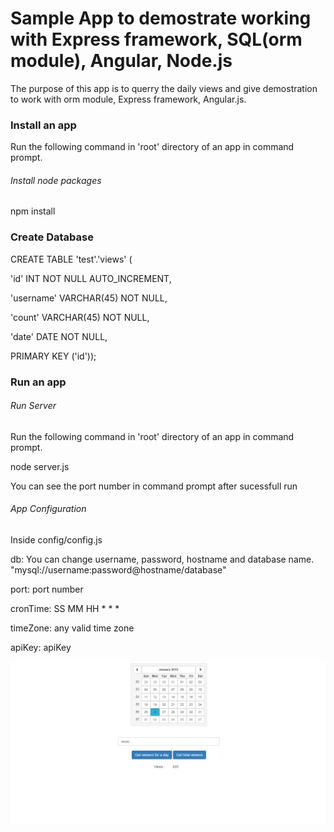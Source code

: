 Sample App to demostrate working with Express framework, SQL(orm module), Angular, Node.js
==========================================================================================

The purpose of this app is to querry the daily views and give demostration to work with orm module, Express framework, Angular.js.

### Install an app

Run the following command in 'root' directory of an app in command prompt.

###### *Install node packages*

npm install

### Create Database

CREATE TABLE 'test'.'views' (

  'id' INT NOT NULL AUTO_INCREMENT,

  'username' VARCHAR(45) NOT NULL,

  'count' VARCHAR(45) NOT NULL,

  'date' DATE NOT NULL,

  PRIMARY KEY ('id'));

### Run an app

###### *Run Server*

Run the following command in 'root' directory of an app in command prompt.

node server.js

You can see the port number in command prompt after sucessfull run

###### *App Configuration*

Inside config/config.js

db: You can change username, password, hostname and database name. "mysql://username:password@hostname/database"

port: port number

cronTime: SS MM HH * * *

timeZone: any valid time zone

apiKey: apiKey

![Screenshot](./screenshot.PNG?raw=true )


